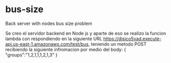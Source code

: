 # bus-size
Back server with nodes bus size problem


Se creo el servidor backend en Node js y aparte de eso se realizo la funcion lambda con 
respondiendo en la siguiente URL  https://djsico5vad.execute-api.us-east-1.amazonaws.com/test/bus, teniendo un metodo POST 
recibiendo la siguiente infromacion por medio del body:
{
    "groups":"1,2,1,1,1,2,1,3"
}
